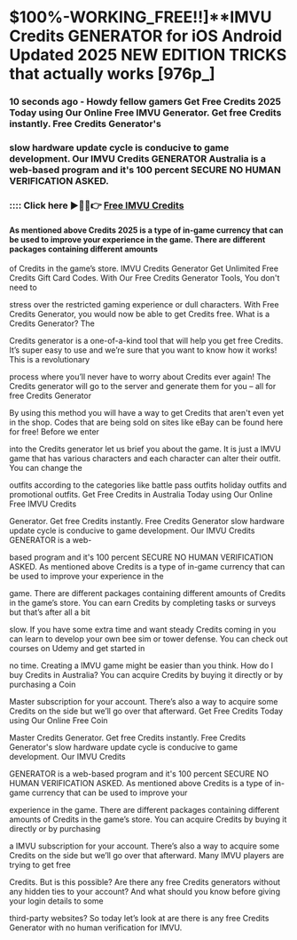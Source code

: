 # $100%-WORKING_FREE!!]**IMVU Credits GENERATOR for iOS Android Updated 2025 NEW EDITION TRICKS that actually works [976p_]

### 10 seconds ago - Howdy fellow gamers Get Free Credits 2025 Today using Our Online Free IMVU Generator. Get free Credits instantly. Free Credits Generator's 

### slow hardware update cycle is conducive to game development. Our IMVU Credits GENERATOR Australia is a web-based program and it's 100 percent SECURE NO HUMAN VERIFICATION ASKED.



### :::: Click here ►🔴✅👉 <a href="https://lookerstudio.google.com/s/vFvbRIrjDT0">Free IMVU Credits</a>



#### As mentioned above Credits 2025 is a type of in-game currency that can be used to improve your experience in the game. There are different packages containing different amounts 

of Credits in the game’s store. IMVU Credits Generator Get Unlimited Free Credits Gift Card Codes. With Our Free Credits Generator Tools, You don't need to 

stress over the restricted gaming experience or dull characters. With Free Credits Generator, you would now be able to get Credits free. What is a Credits Generator? The 

Credits generator is a one-of-a-kind tool that will help you get free Credits. It’s super easy to use and we’re sure that you want to know how it works! This is a revolutionary 

process where you’ll never have to worry about Credits ever again! The Credits generator will go to the server and generate them for you – all for free Credits Generator 

By using this method you will have a way to get Credits that aren't even yet in the shop. Codes that are being sold on sites like eBay can be found here for free! Before we enter 

into the Credits generator let us brief you about the game. It is just a IMVU game that has various characters and each character can alter their outfit. You can change the 

outfits according to the categories like battle pass outfits holiday outfits and promotional outfits. Get Free Credits in Australia Today using Our Online Free IMVU Credits 

Generator. Get free Credits instantly. Free Credits Generator slow hardware update cycle is conducive to game development. Our IMVU Credits GENERATOR is a web-

based program and it's 100 percent SECURE NO HUMAN VERIFICATION ASKED. As mentioned above Credits is a type of in-game currency that can be used to improve your experience in the 

game. There are different packages containing different amounts of Credits in the game’s store. You can earn Credits by completing tasks or surveys but that’s after all a bit 

slow. If you have some extra time and want steady Credits coming in you can learn to develop your own bee sim or tower defense. You can check out courses on Udemy and get started in 

no time. Creating a IMVU game might be easier than you think. How do I buy Credits in Australia? You can acquire Credits by buying it directly or by purchasing a Coin 

Master subscription for your account. There’s also a way to acquire some Credits on the side but we’ll go over that afterward. Get Free Credits Today using Our Online Free Coin 

Master Credits Generator. Get free Credits instantly. Free Credits Generator's slow hardware update cycle is conducive to game development. Our IMVU Credits 

GENERATOR is a web-based program and it's 100 percent SECURE NO HUMAN VERIFICATION ASKED. As mentioned above Credits is a type of in-game currency that can be used to improve your 

experience in the game. There are different packages containing different amounts of Credits in the game’s store. You can acquire Credits by buying it directly or by purchasing 

a IMVU subscription for your account. There’s also a way to acquire some Credits on the side but we’ll go over that afterward. Many IMVU players are trying to get free 

Credits. But is this possible? Are there any free Credits generators without any hidden ties to your account? And what should you know before giving your login details to some 

third-party websites? So today let’s look at are there is any free Credits Generator with no human verification for IMVU.


